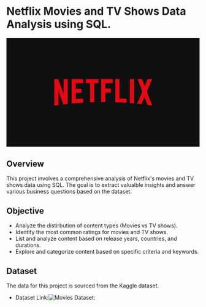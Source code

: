 # Netflix Movies and TV Shows Data Analysis using SQL.
![Netflix Logo](https://github.com/Navn33t2k1/Netflix_SQL_Project/blob/main/image.png)
## Overview
This project involves a comprehensive analysis of Netflix's movies and TV shows data using SQL. The goal is to extract valualble insights and answer various business questions based on the dataset. 
## Objective
* Analyze the distirbution of content types (Movies vs TV shows).
* Identify the most common ratings for movies and TV shows.
* List and analyze content based on release years, countries, and durations.
* Explore and categorize content based on specific criteria and keywords.

## Dataset
The data for this project is sourced from the Kaggle dataset.
* Dataset Link:![Movies Dataset:](https://www.kaggle.com/datasets/shivamb/netflix-shows)

